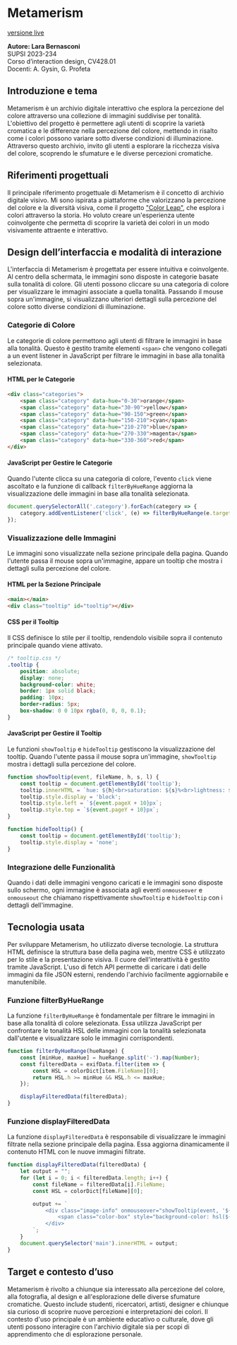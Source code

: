 

# Metamerism
[versione live](https://larobernasconi.github.io/metamerism/)

**Autore: Lara Bernasconi**  
SUPSI 2023-234  
Corso d’interaction design, CV428.01  
Docenti: A. Gysin, G. Profeta  

## Introduzione e tema

Metamerism è un archivio digitale interattivo che esplora la percezione del colore attraverso una collezione di immagini suddivise per tonalità. L'obiettivo del progetto è permettere agli utenti di scoprire la varietà cromatica e le differenze nella percezione del colore, mettendo in risalto come i colori possono variare sotto diverse condizioni di illuminazione. Attraverso questo archivio, invito gli utenti a esplorare la ricchezza visiva del colore, scoprendo le sfumature e le diverse percezioni cromatiche.

## Riferimenti progettuali

Il principale riferimento progettuale di Metamerism è il concetto di archivio digitale visivo. Mi sono ispirata a piattaforme che valorizzano la percezione del colore e la diversità visiva, come il progetto ["Color Leap"](https://www.colorleap.app/), che esplora i colori attraverso la storia. Ho voluto creare un'esperienza utente coinvolgente che permetta di scoprire la varietà dei colori in un modo visivamente attraente e interattivo.

## Design dell’interfaccia e modalità di interazione

L'interfaccia di Metamerism è progettata per essere intuitiva e coinvolgente. Al centro della schermata, le immagini sono disposte in categorie basate sulla tonalità di colore. Gli utenti possono cliccare su una categoria di colore per visualizzare le immagini associate a quella tonalità. Passando il mouse sopra un'immagine, si visualizzano ulteriori dettagli sulla percezione del colore sotto diverse condizioni di illuminazione.

### Categorie di Colore

Le categorie di colore permettono agli utenti di filtrare le immagini in base alla tonalità. Questo è gestito tramite elementi `<span>` che vengono collegati a un event listener in JavaScript per filtrare le immagini in base alla tonalità selezionata.

#### HTML per le Categorie

```html
<div class="categories">
    <span class="category" data-hue="0-30">orange</span>
    <span class="category" data-hue="30-90">yellow</span>
    <span class="category" data-hue="90-150">green</span>
    <span class="category" data-hue="150-210">cyan</span>
    <span class="category" data-hue="210-270">blue</span>
    <span class="category" data-hue="270-330">magenta</span>
    <span class="category" data-hue="330-360">red</span>
</div>
```

#### JavaScript per Gestire le Categorie

Quando l'utente clicca su una categoria di colore, l'evento `click` viene ascoltato e la funzione di callback `filterByHueRange` aggiorna la visualizzazione delle immagini in base alla tonalità selezionata.

```javascript
document.querySelectorAll('.category').forEach(category => {
    category.addEventListener('click', (e) => filterByHueRange(e.target.getAttribute('data-hue')));
});
```

### Visualizzazione delle Immagini

Le immagini sono visualizzate nella sezione principale della pagina. Quando l'utente passa il mouse sopra un'immagine, appare un tooltip che mostra i dettagli sulla percezione del colore.

#### HTML per la Sezione Principale

```html
<main></main>
<div class="tooltip" id="tooltip"></div>
```

#### CSS per il Tooltip

Il CSS definisce lo stile per il tooltip, rendendolo visibile sopra il contenuto principale quando viene attivato.

```css
/* tooltip.css */
.tooltip {
    position: absolute;
    display: none;
    background-color: white;
    border: 1px solid black;
    padding: 10px;
    border-radius: 5px;
    box-shadow: 0 0 10px rgba(0, 0, 0, 0.1);
}
```

#### JavaScript per Gestire il Tooltip

Le funzioni `showTooltip` e `hideTooltip` gestiscono la visualizzazione del tooltip. Quando l'utente passa il mouse sopra un'immagine, `showTooltip` mostra i dettagli sulla percezione del colore.

```javascript
function showTooltip(event, fileName, h, s, l) {
    const tooltip = document.getElementById('tooltip');
    tooltip.innerHTML = `hue: ${h}<br>saturation: ${s}%<br>lightness: ${l}%`;
    tooltip.style.display = 'block';
    tooltip.style.left = `${event.pageX + 10}px`;
    tooltip.style.top = `${event.pageY + 10}px`;
}

function hideTooltip() {
    const tooltip = document.getElementById('tooltip');
    tooltip.style.display = 'none';
}
```

### Integrazione delle Funzionalità

Quando i dati delle immagini vengono caricati e le immagini sono disposte sullo schermo, ogni immagine è associata agli eventi `onmouseover` e `onmouseout` che chiamano rispettivamente `showTooltip` e `hideTooltip` con i dettagli dell'immagine.

## Tecnologia usata

Per sviluppare Metamerism, ho utilizzato diverse tecnologie. La struttura HTML definisce la struttura base della pagina web, mentre CSS è utilizzato per lo stile e la presentazione visiva. Il cuore dell'interattività è gestito tramite JavaScript. L'uso di fetch API permette di caricare i dati delle immagini da file JSON esterni, rendendo l'archivio facilmente aggiornabile e manutenibile.

### Funzione filterByHueRange

La funzione `filterByHueRange` è fondamentale per filtrare le immagini in base alla tonalità di colore selezionata. Essa utilizza JavaScript per confrontare le tonalità HSL delle immagini con la tonalità selezionata dall'utente e visualizzare solo le immagini corrispondenti.

```javascript
function filterByHueRange(hueRange) {
    const [minHue, maxHue] = hueRange.split('-').map(Number);
    const filteredData = exifData.filter(item => {
        const HSL = colorDict[item.FileName][0];
        return HSL.h >= minHue && HSL.h <= maxHue;
    });

    displayFilteredData(filteredData);
}
```

### Funzione displayFilteredData

La funzione `displayFilteredData` è responsabile di visualizzare le immagini filtrate nella sezione principale della pagina. Essa aggiorna dinamicamente il contenuto HTML con le nuove immagini filtrate.

```javascript
function displayFilteredData(filteredData) {
    let output = "";
    for (let i = 0; i < filteredData.length; i++) {
        const fileName = filteredData[i].FileName;
        const HSL = colorDict[fileName][0];

        output += `
            <div class="image-info" onmouseover="showTooltip(event, '${fileName}', ${HSL.h}, ${HSL.s}, ${HSL.l})" onmouseout="hideTooltip()">
                <span class="color-box" style="background-color: hsl(${HSL.h}, ${HSL.s}%, ${HSL.l}%);"></span>
            </div>
        `;
    }
    document.querySelector('main').innerHTML = output;
}
```

## Target e contesto d’uso

Metamerism è rivolto a chiunque sia interessato alla percezione del colore, alla fotografia, al design e all'esplorazione delle diverse sfumature cromatiche. Questo include studenti, ricercatori, artisti, designer e chiunque sia curioso di scoprire nuove percezioni e interpretazioni dei colori. Il contesto d'uso principale è un ambiente educativo o culturale, dove gli utenti possono interagire con l'archivio digitale sia per scopi di apprendimento che di esplorazione personale.
